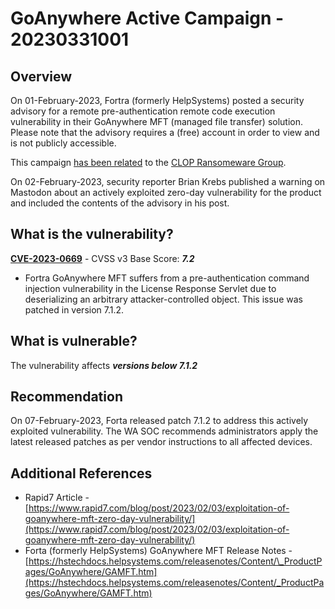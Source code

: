 # GoAnywhere Active Campaign - 20230331001

## Overview

On 01-February-2023, Fortra (formerly HelpSystems) posted a security advisory for a remote pre-authentication remote code execution vulnerability in their GoAnywhere MFT (managed file transfer) solution. Please note that the advisory requires a (free) account in order to view and is not publicly accessible.

This campaign [has been related](https://www.cybersecuritydive.com/news/ransomware-spree-goanywhere/646152/) to the [CLOP Ransomeware Group](https://www.cisa.gov/sites/default/files/publications/202103231400_Analyst_Note_CL0P_TLP_WHITE.pdf).

On 02-February-2023, security reporter Brian Krebs published a warning on Mastodon about an actively exploited zero-day vulnerability for the product and included the contents of the advisory in his post.

## What is the vulnerability?

[**CVE-2023-0669**](https://cve.mitre.org/cgi-bin/cvename.cgi?name=CVE-2023-0669) - CVSS v3 Base Score: ***7.2***

- Fortra GoAnywhere MFT suffers from a pre-authentication command injection vulnerability in the License Response Servlet due to deserializing an arbitrary attacker-controlled object. This issue was patched in version 7.1.2.

## What is vulnerable?

The vulnerability affects ***versions below 7.1.2***

## Recommendation

On 07-February-2023, Forta released patch 7.1.2 to address this actively exploited vulnerability.
The WA SOC recommends administrators apply the latest released patches as per vendor instructions to all affected devices.

## Additional References

- Rapid7 Article - [https://www.rapid7.com/blog/post/2023/02/03/exploitation-of-goanywhere-mft-zero-day-vulnerability/](https://www.rapid7.com/blog/post/2023/02/03/exploitation-of-goanywhere-mft-zero-day-vulnerability/)
- Forta (formerly HelpSystems) GoAnywhere MFT Release Notes - [https://hstechdocs.helpsystems.com/releasenotes/Content/\_ProductPages/GoAnywhere/GAMFT.htm](https://hstechdocs.helpsystems.com/releasenotes/Content/_ProductPages/GoAnywhere/GAMFT.htm)
